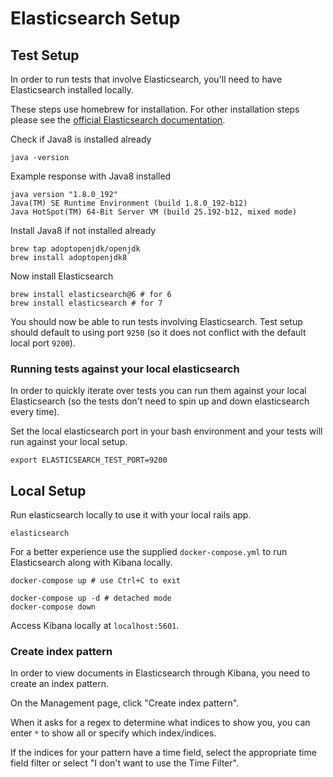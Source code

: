 # Elasticsearch Setup
## Test Setup

In order to run tests that involve Elasticsearch, you'll need to have Elasticsearch installed locally.

These steps use homebrew for installation. For other installation steps please see the [official Elasticsearch documentation](https://www.elastic.co/guide/index.html).

Check if Java8 is installed already

```shell
java -version
```

Example response with Java8 installed

```
java version "1.8.0_192"
Java(TM) SE Runtime Environment (build 1.8.0_192-b12)
Java HotSpot(TM) 64-Bit Server VM (build 25.192-b12, mixed mode)
```

Install Java8 if not installed already

```shell
brew tap adoptopenjdk/openjdk
brew install adoptopenjdk8
```

Now install Elasticsearch

```
brew install elasticsearch@6 # for 6
brew install elasticsearch # for 7
```

You should now be able to run tests involving Elasticsearch. Test setup should default to using port `9250` (so it does not conflict with the default local port `9200`).

### Running tests against your local elasticsearch

In order to quickly iterate over tests you can run them against your local Elasticsearch (so the tests don't need to spin up and down elasticsearch every time).

Set the local elasticsearch port in your bash environment and your tests will run against your local setup.

```shell
export ELASTICSEARCH_TEST_PORT=9200
```

## Local Setup
Run elasticsearch locally to use it with your local rails app.

```shell
elasticsearch
```

For a better experience use the supplied `docker-compose.yml` to run Elasticsearch along with Kibana locally.

```
docker-compose up # use Ctrl+C to exit
```

```
docker-compose up -d # detached mode
docker-compose down
```

Access Kibana locally at `localhost:5601`.

### Create index pattern
In order to view documents in Elasticsearch through Kibana, you need to create an index pattern.

On the Management page, click "Create index pattern".

When it asks for a regex to determine what indices to show you, you can enter `*` to show all or specify which index/indices.

If the indices for your pattern have a time field, select the appropriate time field filter or select "I don't want to use the Time Filter".
